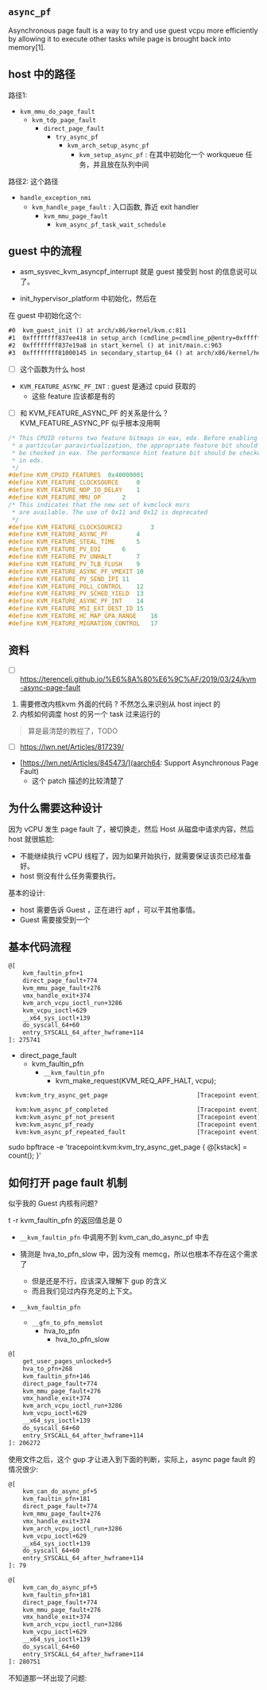 ## `async_pf`
Asynchronous page fault is a way to try and use guest vcpu more efficiently by allowing it to execute other tasks while page is brought back into memory[1].


## host 中的路径
路径1:
- `kvm_mmu_do_page_fault`
  - `kvm_tdp_page_fault`
    - `direct_page_fault`
      - `try_async_pf`
        - `kvm_arch_setup_async_pf`
          - `kvm_setup_async_pf` : 在其中初始化一个 workqueue 任务，并且放在队列中间

路径2: 这个路径
- `handle_exception_nmi`
  - `kvm_handle_page_fault` : 入口函数, 靠近 exit handler
    - `kvm_mmu_page_fault`
      - `kvm_async_pf_task_wait_schedule`

## guest 中的流程
- asm_sysvec_kvm_asyncpf_interrupt 就是 guest 接受到 host 的信息说可以了。

- init_hypervisor_platform 中初始化，然后在

在 guest 中初始化这个:
```txt
#0  kvm_guest_init () at arch/x86/kernel/kvm.c:811
#1  0xffffffff837ee418 in setup_arch (cmdline_p=cmdline_p@entry=0xffffffff82e03f18) at arch/x86/kernel/setup.c:1282
#2  0xffffffff837e19a8 in start_kernel () at init/main.c:963
#3  0xffffffff81000145 in secondary_startup_64 () at arch/x86/kernel/head_64.S:358
```
- [ ] 这个函数为什么 host

- `KVM_FEATURE_ASYNC_PF_INT` : guest 是通过 cpuid 获取的
  - 这些 feature 应该都是有的


- [ ] 和 KVM_FEATURE_ASYNC_PF 的关系是什么？ KVM_FEATURE_ASYNC_PF 似乎根本没用啊
```c
/* This CPUID returns two feature bitmaps in eax, edx. Before enabling
 * a particular paravirtualization, the appropriate feature bit should
 * be checked in eax. The performance hint feature bit should be checked
 * in edx.
 */
#define KVM_CPUID_FEATURES	0x40000001
#define KVM_FEATURE_CLOCKSOURCE		0
#define KVM_FEATURE_NOP_IO_DELAY	1
#define KVM_FEATURE_MMU_OP		2
/* This indicates that the new set of kvmclock msrs
 * are available. The use of 0x11 and 0x12 is deprecated
 */
#define KVM_FEATURE_CLOCKSOURCE2        3
#define KVM_FEATURE_ASYNC_PF		4
#define KVM_FEATURE_STEAL_TIME		5
#define KVM_FEATURE_PV_EOI		6
#define KVM_FEATURE_PV_UNHALT		7
#define KVM_FEATURE_PV_TLB_FLUSH	9
#define KVM_FEATURE_ASYNC_PF_VMEXIT	10
#define KVM_FEATURE_PV_SEND_IPI	11
#define KVM_FEATURE_POLL_CONTROL	12
#define KVM_FEATURE_PV_SCHED_YIELD	13
#define KVM_FEATURE_ASYNC_PF_INT	14
#define KVM_FEATURE_MSI_EXT_DEST_ID	15
#define KVM_FEATURE_HC_MAP_GPA_RANGE	16
#define KVM_FEATURE_MIGRATION_CONTROL	17
```

## 资料
- [ ] https://terenceli.github.io/%E6%8A%80%E6%9C%AF/2019/03/24/kvm-async-page-fault
1. 需要修改内核kvm 外面的代码 ? 不然怎么来识别从 host inject 的
2. 内核如何调度 host 的另一个 task 过来运行的
> 算是最清楚的教程了，TODO
- [ ] https://lwn.net/Articles/817239/

- [https://lwn.net/Articles/845473/](aarch64: Support Asynchronous Page Fault)
  - 这个 patch 描述的比较清楚了

## 为什么需要这种设计
因为 vCPU 发生 page fault 了，被切换走，然后 Host 从磁盘中请求内容，然后 host 就很尴尬:
- 不能继续执行 vCPU 线程了，因为如果开始执行，就需要保证该页已经准备好。
- host 侧没有什么任务需要执行。

基本的设计:
- host 需要告诉 Guest ，正在进行 apf ，可以干其他事情。
- Guest 需要接受到一个

## 基本代码流程

```txt
@[
    kvm_faultin_pfn+1
    direct_page_fault+774
    kvm_mmu_page_fault+276
    vmx_handle_exit+374
    kvm_arch_vcpu_ioctl_run+3286
    kvm_vcpu_ioctl+629
    __x64_sys_ioctl+139
    do_syscall_64+60
    entry_SYSCALL_64_after_hwframe+114
]: 275741
```

- direct_page_fault
  - kvm_faultin_pfn
    - `__kvm_faultin_pfn`
      - kvm_make_request(KVM_REQ_APF_HALT, vcpu);

```txt
  kvm:kvm_try_async_get_page                         [Tracepoint event]

  kvm:kvm_async_pf_completed                         [Tracepoint event]
  kvm:kvm_async_pf_not_present                       [Tracepoint event]
  kvm:kvm_async_pf_ready                             [Tracepoint event]
  kvm:kvm_async_pf_repeated_fault                    [Tracepoint event]
```

sudo bpftrace -e 'tracepoint:kvm:kvm_try_async_get_page { @[kstack] = count(); }'

## 如何打开 page fault 机制
似乎我的 Guest 内核有问题?

t -r kvm_faultin_pfn 的返回值总是 0

- `__kvm_faultin_pfn` 中调用不到 kvm_can_do_async_pf 中去


- 猜测是 hva_to_pfn_slow 中，因为没有 memcg，所以也根本不存在这个需求了
  - 但是还是不行，应该深入理解下 gup 的含义
  - 而且我们见过内存充足的上下文。

- `__kvm_faultin_pfn`
  - `__gfn_to_pfn_memslot`
    - hva_to_pfn
      - hva_to_pfn_slow

```txt
@[
    get_user_pages_unlocked+5
    hva_to_pfn+268
    kvm_faultin_pfn+146
    direct_page_fault+774
    kvm_mmu_page_fault+276
    vmx_handle_exit+374
    kvm_arch_vcpu_ioctl_run+3286
    kvm_vcpu_ioctl+629
    __x64_sys_ioctl+139
    do_syscall_64+60
    entry_SYSCALL_64_after_hwframe+114
]: 206272
```

使用文件之后，这个 gup 才让进入到下面的判断，实际上，async page fault 的情况很少:
```txt
@[
    kvm_can_do_async_pf+5
    kvm_faultin_pfn+181
    direct_page_fault+774
    kvm_mmu_page_fault+276
    vmx_handle_exit+374
    kvm_arch_vcpu_ioctl_run+3286
    kvm_vcpu_ioctl+629
    __x64_sys_ioctl+139
    do_syscall_64+60
    entry_SYSCALL_64_after_hwframe+114
]: 79
```
```txt
@[
    kvm_can_do_async_pf+5
    kvm_faultin_pfn+181
    direct_page_fault+774
    kvm_mmu_page_fault+276
    vmx_handle_exit+374
    kvm_arch_vcpu_ioctl_run+3286
    kvm_vcpu_ioctl+629
    __x64_sys_ioctl+139
    do_syscall_64+60
    entry_SYSCALL_64_after_hwframe+114
]: 280751
```
不知道那一环出现了问题:
